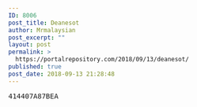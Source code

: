 ```yaml
---
ID: 8006
post_title: Deanesot
author: Mrmalaysian
post_excerpt: ""
layout: post
permalink: >
  https://portalrepository.com/2018/09/13/deanesot/
published: true
post_date: 2018-09-13 21:28:48
---
```

<pre>414407A87BEA</pre>
